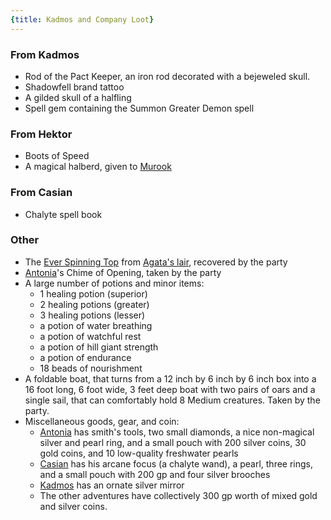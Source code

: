 ```yaml
---
{title: Kadmos and Company Loot}
---
```

### From Kadmos

- Rod of the Pact Keeper, an iron rod decorated with a bejeweled skull. 
- Shadowfell brand tattoo
- A gilded skull of a halfling 
- Spell gem containing the Summon Greater Demon spell
### From Hektor
- Boots of Speed 
- A magical halberd, given to [Murook](<../../../people/orcs/murook.md>)
### From Casian
- Chalyte spell book 
### Other
- The [Ever Spinning Top](<notable-items/ever-spinning-top.md>) from [Agata's lair](<../../../gazetteer/greater-dunmar/dunmari-basin/agata-s-lair.md>), recovered by the party
- [Antonia](<../../../people/chardonians/antonia.md>)'s Chime of Opening, taken by the party
- A large number of potions and minor items:
	- 1 healing potion (superior)
	- 2 healing potions (greater)
	- 3 healing potions (lesser)
	- a potion of water breathing
	- a potion of watchful rest
	- a potion of hill giant strength
	- a potion of endurance
	- 18 beads of nourishment
- A foldable boat, that turns from a 12 inch by 6 inch by 6 inch box into a 16 foot long, 6 foot wide, 3 feet deep boat with two pairs of oars and a single sail, that can comfortably hold 8 Medium creatures. Taken by the party. 
- Miscellaneous goods, gear, and coin:
	- [Antonia](<../../../people/chardonians/antonia.md>) has smith's tools, two small diamonds, a nice non-magical silver and pearl ring, and a small pouch with 200 silver coins, 30 gold coins, and 10 low-quality freshwater pearls
	- [Casian](<../../../people/chardonians/casian.md>) has his arcane focus (a chalyte wand), a pearl, three rings, and a small pouch with 200 gp and four silver brooches
	- [Kadmos](<../../../people/chardonians/kadmos.md>) has an ornate silver mirror
	- The other adventures have collectively 300 gp worth of mixed gold and silver coins. 



